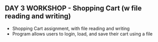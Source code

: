 ## DAY 3 WORKSHOP - Shopping Cart (w file reading and writing)

- Shopping Cart assignment, with file reading and writing
- Program allows users to login, load, and save their cart using a file
